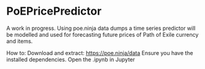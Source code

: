 # PoEPricePredictor
A work in progress. Using poe.ninja data dumps a time series predictor will be modelled and used for forecasting future prices of Path of Exile currency and items.

How to:
  Download and extract: https://poe.ninja/data
  Ensure you have the installed dependencies.
  Open the .ipynb in Jupyter
